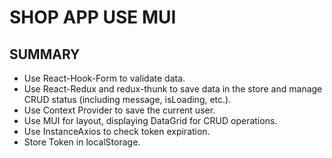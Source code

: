 # SHOP APP USE MUI


## SUMMARY
- Use React-Hook-Form to validate data.
- Use React-Redux and redux-thunk to save data in the store and manage CRUD status (including message, isLoading, etc.).
- Use Context Provider to save the current user.
- Use MUI for layout, displaying DataGrid for CRUD operations.
- Use InstanceAxios to check token expiration.
- Store Token in localStorage.





